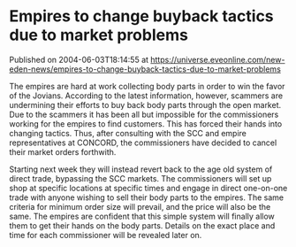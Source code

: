 # Empires to change buyback tactics due to market problems
Published on 2004-06-03T18:14:55 at https://universe.eveonline.com/new-eden-news/empires-to-change-buyback-tactics-due-to-market-problems

The empires are hard at work collecting body parts in order to win the favor of the Jovians. According to the latest information, however, scammers are undermining their efforts to buy back body parts through the open market. Due to the scammers it has been all but impossible for the commissioners working for the empires to find customers. This has forced their hands into changing tactics. Thus, after consulting with the SCC and empire representatives at CONCORD, the commissioners have decided to cancel their market orders forthwith.   
  
Starting next week they will instead revert back to the age old system of direct trade, bypassing the SCC markets. The commissioners will set up shop at specific locations at specific times and engage in direct one-on-one trade with anyone wishing to sell their body parts to the empires. The same criteria for minimum order size will prevail, and the price will also be the same. The empires are confident that this simple system will finally allow them to get their hands on the body parts. Details on the exact place and time for each commissioner will be revealed later on.
